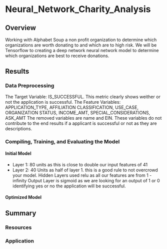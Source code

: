 # Neural_Network_Charity_Analysis

## Overview
Working with Alphabet Soup a non profit organization to determine which organizations are worth donating to and which are to high risk.  We will be Tensorflow to creating a deep network neural network model to determine which organizations are best to receive donations. 

## Results
### Data Preprocessing
The Target Variable: IS_SUCCESSFUL.  This metric clearly shows weither or not the application is successful. 
The Feature Variables: APPLICATION_TYPE, AFFILIATION CLASSIFICATION, USE_CASE, ORGANIZATION STATUS, INCOME_AMT, SPECIAL_CONSIDERATIONS, ASK_AMT
The removed variables are name and EIN.  These variables do not contribute to the end results if a applicant is successful or not as they are descriptions.

### Compiling, Training, and Evaluating the Model
#### Initial Model
- Layer 1:  80 units as this is close to double our input features of 41
- Layer 2: 40 Units as half of layer 1.  this is a good rule to not overcrowd your model.
Hidden Layers used relu as all our features are from 1 - infinity
Output Layer is sigmoid as we are looking for an output of 1 or 0 identifying yes or no the application will be successful.


#### Optimized Model


## Summary

### Resources

### Application

